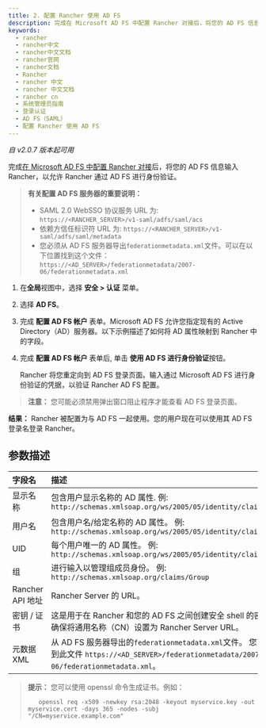 ```yaml
---
title: 2. 配置 Rancher 使用 AD FS
description: 完成在 Microsoft AD FS 中配置 Rancher 对接后，将您的 AD FS 信息输入 Rancher，以允许 Rancher 通过 AD FS 进行身份验证。
keywords:
  - rancher
  - rancher中文
  - rancher中文文档
  - rancher官网
  - rancher文档
  - Rancher
  - rancher 中文
  - rancher 中文文档
  - rancher cn
  - 系统管理员指南
  - 登录认证
  - AD FS（SAML）
  - 配置 Rancher 使用 AD FS
---
```


_自 v2.0.7 版本起可用_

完成[在 Microsoft AD FS 中配置 Rancher 对接](/docs/rancher2.5/admin-settings/authentication/microsoft-adfs/microsoft-adfs-setup/_index)后，将您的 AD FS 信息输入 Rancher，以允许 Rancher 通过 AD FS 进行身份验证。

> **有关配置 AD FS 服务器的重要说明：**
>
> - SAML 2.0 WebSSO 协议服务 URL 为: `https://<RANCHER_SERVER>/v1-saml/adfs/saml/acs`
> - 依赖方信任标识符 URL 为: `https://<RANCHER_SERVER>/v1-saml/adfs/saml/metadata`
> - 您必须从 AD FS 服务器导出`federationmetadata.xml`文件。可以在以下位置找到这个文件：`https://<AD_SERVER>/federationmetadata/2007-06/federationmetadata.xml`

1.  在**全局**视图中，选择 **安全 > 认证** 菜单。

2.  选择 **AD FS**。

3.  完成 **配置 AD FS 帐户** 表单。Microsoft AD FS 允许您指定现有的 Active Directory（AD）服务器。以下示例描述了如何将 AD 属性映射到 Rancher 中的字段。

4.  完成 **配置 AD FS 帐户** 表单后, 单击 **使用 AD FS 进行身份验证**按钮。

    Rancher 将您重定向到 AD FS 登录页面。输入通过 Microsoft AD FS 进行身份验证的凭据，以验证 Rancher AD FS 配置。

> **注意：** 您可能必须禁用弹出窗口阻止程序才能查看 AD FS 登录页面。

**结果：** Rancher 被配置为与 AD FS 一起使用。您的用户现在可以使用其 AD FS 登录名登录 Rancher。

## 参数描述

| 字段名           | 描述                                                                                                                                                 |
| :--------------- | :--------------------------------------------------------------------------------------------------------------------------------------------------- |
| 显示名称         | 包含用户显示名称的 AD 属性. 例: `http://schemas.xmlsoap.org/ws/2005/05/identity/claims/name`                                                         |
| 用户名           | 包含用户名/给定名称的 AD 属性。 例: `http://schemas.xmlsoap.org/ws/2005/05/identity/claims/givenname`                                                |
| UID              | 每个用户唯一的 AD 属性。 例: `http://schemas.xmlsoap.org/ws/2005/05/identity/claims/upn`                                                             |
| 组               | 进行输入以管理组成员身份。 例: `http://schemas.xmlsoap.org/claims/Group`                                                                             |
| Rancher API 地址 | Rancher Server 的 URL。                                                                                                                              |
| 密钥 / 证书      | 这是用于在 Rancher 和您的 AD FS 之间创建安全 shell 的密钥证书对。确保将通用名称（CN）设置为 Rancher Server URL。                                     |
| 元数据 XML       | 从 AD FS 服务器导出的`federationmetadata.xml`文件。 您可以在这里找到此文件 `https://<AD_SERVER>/federationmetadata/2007-06/federationmetadata.xml`。 |

> **提示：** 您可以使用 openssl 命令生成证书。例如：
>
>        openssl req -x509 -newkey rsa:2048 -keyout myservice.key -out myservice.cert -days 365 -nodes -subj "/CN=myservice.example.com"
